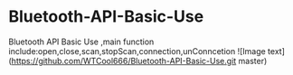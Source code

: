 # Bluetooth-API-Basic-Use
Bluetooth API Basic Use ,main function include:open,close,scan,stopScan,connection,unConncetion
![Image text](https://github.com/WTCool666/Bluetooth-API-Basic-Use.git master)
